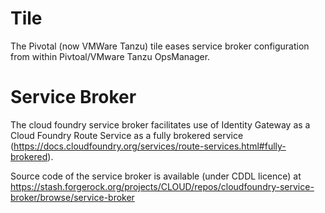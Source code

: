 # Tile
The Pivotal (now VMWare Tanzu) tile eases service broker configuration from within Pivtoal/VMware Tanzu OpsManager.

# Service Broker
The cloud foundry service broker facilitates use of Identity Gateway as a Cloud Foundry Route Service as a fully brokered service (https://docs.cloudfoundry.org/services/route-services.html#fully-brokered).

Source code of the service broker is available (under CDDL licence) at
https://stash.forgerock.org/projects/CLOUD/repos/cloudfoundry-service-broker/browse/service-broker

